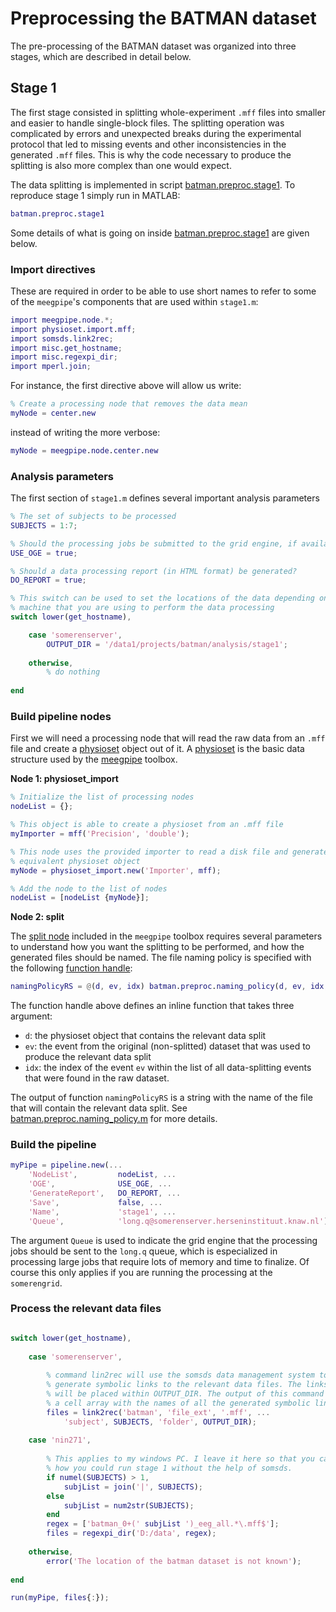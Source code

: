 Preprocessing the BATMAN dataset
======

The pre-processing of the BATMAN dataset was organized into three stages, 
which are described in detail below.

## Stage 1

The first stage consisted in splitting whole-experiment `.mff` files into 
smaller and easier to handle single-block files. The splitting operation 
was complicated by errors and unexpected breaks during the experimental
protocol that led to missing events and other inconsistencies in the
 generated `.mff` files. This is why the code necessary to produce the 
splitting is also more complex than one would expect.

The data splitting is implemented in script [batman.preproc.stage1][stage1].
To reproduce stage 1 simply run in MATLAB:

````matlab
batman.preproc.stage1
````

Some details of what is going on inside [batman.preproc.stage1][stage1] are
given below. 

[stage1]: ./+batman/+preproc/stage1.m

### Import directives

These are required in order to be able to use short names to refer to 
some of the `meegpipe`'s components that are used within `stage1.m`:

````matlab
import meegpipe.node.*;
import physioset.import.mff;
import somsds.link2rec;
import misc.get_hostname;
import misc.regexpi_dir;
import mperl.join;
````

For instance, the first directive above will allow us write:

````matlab
% Create a processing node that removes the data mean
myNode = center.new
````

instead of writing the more verbose:

````matlab
myNode = meegpipe.node.center.new
````

### Analysis parameters

The first section of `stage1.m` defines several important analysis 
parameters


````matlab
% The set of subjects to be processed
SUBJECTS = 1:7;

% Should the processing jobs be submitted to the grid engine, if available?
USE_OGE = true;

% Should a data processing report (in HTML format) be generated?
DO_REPORT = true;

% This switch can be used to set the locations of the data depending on the 
% machine that you are using to perform the data processing
switch lower(get_hostname),

    case 'somerenserver',
        OUTPUT_DIR = '/data1/projects/batman/analysis/stage1';
        
    otherwise,
        % do nothing
        
end
```` 


### Build pipeline nodes

First we will need a processing node that will read the raw data from an 
`.mff` file and create a [physioset][physioset] object out of it. A 
[physioset][physioset] is the basic data structure used by the 
[meegpipe][meegpipe] toolbox.

[physioset]: https://github.com/germangh/matlab_physioset
[meegpipe]: https://github.com/germangh/meegpipe


__Node 1: physioset_import__

````matlab
% Initialize the list of processing nodes
nodeList = {};

% This object is able to create a physioset from an .mff file
myImporter = mff('Precision', 'double');

% This node uses the provided importer to read a disk file and generate an 
% equivalent physioset object
myNode = physioset_import.new('Importer', mff);

% Add the node to the list of nodes
nodeList = [nodeList {myNode}];
````

__Node 2: split__


The [split node][split] included in the `meegpipe` toolbox requires several 
parameters to understand how you want the splitting to be performed, and 
how the generated files should be named. The file naming policy is 
specified with the following [function handle][function_handle]:

[split]: https://github.com/germangh/meegpipe/blob/master/+meegpipe/+node/+split/README.md
[function_handle]: http://www.mathworks.nl/help/matlab/ref/function_handle.html

````matlab
namingPolicyRS = @(d, ev, idx) batman.preproc.naming_policy(d, ev, idx, 'rs');
````

The function handle above defines an inline function that takes three 
argument:

* `d`: the physioset object that contains the relevant data split
* `ev`: the event from the original (non-splitted) dataset that was used 
to produce the relevant data split
* `idx`: the index of the event `ev` within the list of all data-splitting 
events that were found in the raw dataset.

The output of function `namingPolicyRS` is a string with the name of the 
file that will contain the relevant data split. See 
[batman.preproc.naming_policy.m][naming_policy] for more details.

[naming_policy]: ./naming_policy.m


### Build the pipeline

````matlab
myPipe = pipeline.new(...
    'NodeList',         nodeList, ...
    'OGE',              USE_OGE, ...
    'GenerateReport',   DO_REPORT, ...
    'Save',             false, ...
    'Name',             'stage1', ...
    'Queue',            'long.q@somerenserver.herseninstituut.knaw.nl');
````

The argument `Queue` is used to indicate the grid engine that the 
processing jobs should be sent to the `long.q` queue, which is especialized
in processing large jobs that require lots of memory and time to finalize.
Of course this only applies if you are running the processing at the 
`somerengrid`.


### Process the relevant data files


````matlab

switch lower(get_hostname),
    
    case 'somerenserver',
        
        % command lin2rec will use the somsds data management system to 
        % generate symbolic links to the relevant data files. The links 
        % will be placed within OUTPUT_DIR. The output of this command is 
        % a cell array with the names of all the generated symbolic links
        files = link2rec('batman', 'file_ext', '.mff', ...
            'subject', SUBJECTS, 'folder', OUTPUT_DIR);
        
    case 'nin271',
        
        % This applies to my windows PC. I leave it here so that you can 
        % how you could run stage 1 without the help of somsds.
        if numel(SUBJECTS) > 1, 
            subjList = join('|', SUBJECTS);
        else
            subjList = num2str(SUBJECTS);
        end
        regex = ['batman_0+(' subjList ')_eeg_all.*\.mff$'];
        files = regexpi_dir('D:/data', regex);
        
    otherwise,
        error('The location of the batman dataset is not known');
        
end

run(myPipe, files{:});
````

